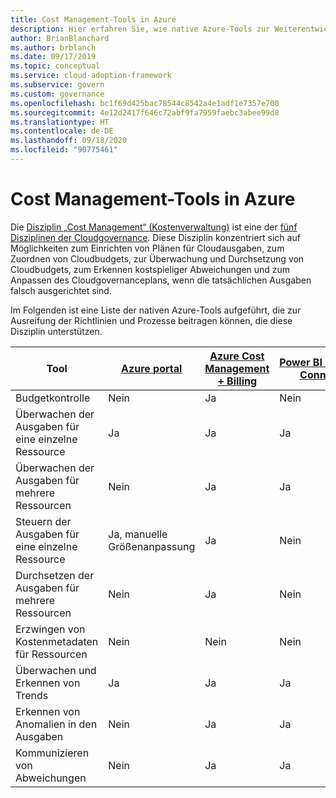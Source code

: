 ```yaml
---
title: Cost Management-Tools in Azure
description: Hier erfahren Sie, wie native Azure-Tools zur Weiterentwicklung von Richtlinien und Prozessen beitragen können, die die Disziplin „Kostenverwaltung“ unterstützen.
author: BrianBlanchard
ms.author: brblanch
ms.date: 09/17/2019
ms.topic: conceptual
ms.service: cloud-adoption-framework
ms.subservice: govern
ms.custom: governance
ms.openlocfilehash: bc1f69d425bac78544c8542a4e1adf1e7357e700
ms.sourcegitcommit: 4e12d2417f646c72abf9fa7959faebc3abee99d8
ms.translationtype: HT
ms.contentlocale: de-DE
ms.lasthandoff: 09/18/2020
ms.locfileid: "90775461"
---
```

# <a name="cost-management-tools-in-azure"></a>Cost Management-Tools in Azure

Die [Disziplin „Cost Management“ (Kostenverwaltung)](./index.md) ist eine der [fünf Disziplinen der Cloudgovernance](../governance-disciplines.md). Diese Disziplin konzentriert sich auf Möglichkeiten zum Einrichten von Plänen für Cloudausgaben, zum Zuordnen von Cloudbudgets, zur Überwachung und Durchsetzung von Cloudbudgets, zum Erkennen kostspieliger Abweichungen und zum Anpassen des Cloudgovernanceplans, wenn die tatsächlichen Ausgaben falsch ausgerichtet sind.

Im Folgenden ist eine Liste der nativen Azure-Tools aufgeführt, die zur Ausreifung der Richtlinien und Prozesse beitragen können, die diese Disziplin unterstützen.

| Tool | [Azure portal](https://azure.microsoft.com/features/azure-portal)  | [Azure Cost Management + Billing](/azure/cost-management-billing/cost-management-billing-overview)  | [Power BI Desktop-Connector](/power-bi/connect-data/desktop-connect-azure-cost-management) | [Azure Policy](/azure/governance/policy/overview) |
|---------|---------|---------|---------|---------|
| Budgetkontrolle     | Nein         | Ja         | Nein         | Ja         |
| Überwachen der Ausgaben für eine einzelne Ressource    | Ja         | Ja         | Ja         | Nein         |
| Überwachen der Ausgaben für mehrere Ressourcen    | Nein         | Ja        | Ja         | Nein         |
| Steuern der Ausgaben für eine einzelne Ressource     | Ja, manuelle Größenanpassung         | Ja         | Nein         | Ja         |
| Durchsetzen der Ausgaben für mehrere Ressourcen    | Nein         | Ja         | Nein         | Ja         |
| Erzwingen von Kostenmetadaten für Ressourcen    | Nein         | Nein         | Nein         | Ja         |
| Überwachen und Erkennen von Trends     | Ja          | Ja        | Ja         | Nein         |
| Erkennen von Anomalien in den Ausgaben     | Nein         | Ja        | Ja         | Nein        |
| Kommunizieren von Abweichungen     | Nein        | Ja        | Ja        | Nein        |
